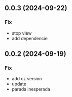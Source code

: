 ## 0.0.3 (2024-09-22)

### Fix

- stop view
- add dependencie

## 0.0.2 (2024-09-19)

### Fix

- add cz version
- update
- parada inesperada
